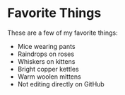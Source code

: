 # Favorite Things

These are a few of my favorite things:

- Mice wearing pants
- Raindrops on roses
- Whiskers on kittens
- Bright copper kettles
- Warm woolen mittens
- Not editing directly on GitHub
